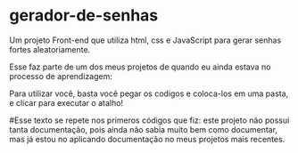 # gerador-de-senhas
Um projeto Front-end que utiliza html, css e JavaScript para gerar senhas fortes aleatoriamente.

Esse faz parte de um dos meus projetos de quando eu ainda estava no processo de aprendizagem:

Para utilizar você, basta você pegar os codigos e coloca-los em uma pasta, e clicar para executar o atalho!

#Esse texto se repete nos primeros códigos que fiz:
este projeto não possui tanta documentação, pois ainda não sabia muito bem como documentar, mas já estou no aplicando documentação no meus projetos mais recentes.
